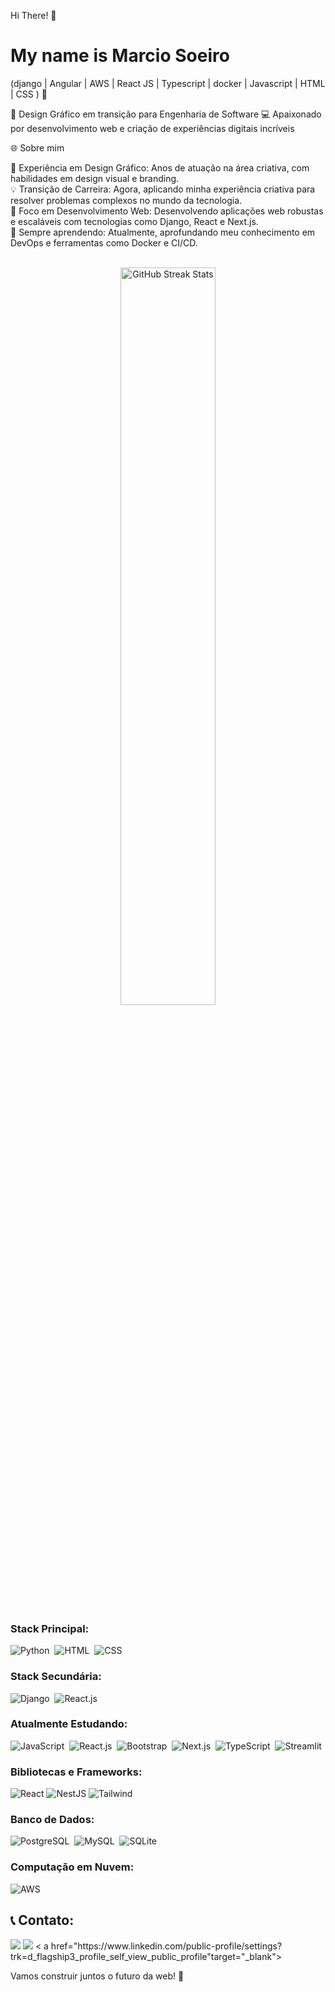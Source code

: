 Hi There! 👋

<h1> My name is Marcio Soeiro</h1>

(django | Angular | AWS | React JS | Typescript | docker | Javascript | HTML | CSS ) 🚀


🌟 Design Gráfico em transição para Engenharia de Software
💻 Apaixonado por desenvolvimento web e criação de experiências digitais incríveis

🌐 Sobre mim

🎨 Experiência em Design Gráfico: Anos de atuação na área criativa, com habilidades em design visual e branding.<br>
💡 Transição de Carreira: Agora, aplicando minha experiência criativa para resolver problemas complexos no mundo da tecnologia.<br>
🔧 Foco em Desenvolvimento Web: Desenvolvendo aplicações web robustas e escaláveis com tecnologias como Django, React e Next.js.<br>
🌱 Sempre aprendendo: Atualmente, aprofundando meu conhecimento em DevOps e ferramentas como Docker e CI/CD.<br><br>

<div align="center">
  <img width="55%" src="https://github-readme-streak-stats.herokuapp.com?user=kyronsatt&theme=radical&mode=weekly" alt="GitHub Streak Stats" />

<div align="left">

### Stack Principal:
![Python](https://img.shields.io/badge/Python-14354C?style=for-the-badge&logo=python&logoColor=white)&nbsp;
![HTML](https://img.shields.io/badge/HTML5-E34F26?style=for-the-badge&logo=html5&logoColor=white)&nbsp;
![CSS](https://img.shields.io/badge/CSS3-1572B6?style=for-the-badge&logo=css3&logoColor=white)&nbsp;

### Stack Secundária:
![Django](https://img.shields.io/badge/Django-092E20?style=for-the-badge&logo=django&logoColor=white)&nbsp;
![React.js](https://img.shields.io/badge/React-20232A?style=for-the-badge&logo=react&logoColor=61DAFB)&nbsp;

### Atualmente Estudando:
![JavaScript](https://img.shields.io/badge/JavaScript-F7DF1E.svg?style=for-the-badge&logo=JavaScript&logoColor=black)&nbsp;
![React.js](https://img.shields.io/badge/React-61DAFB.svg?style=for-the-badge&logo=React&logoColor=black)&nbsp;
![Bootstrap](https://img.shields.io/badge/Bootstrap-7952B3.svg?style=for-the-badge&logo=Bootstrap&logoColor=white)&nbsp;
![Next.js](https://img.shields.io/badge/Next.js-000000.svg?style=for-the-badge&logo=nextdotjs&logoColor=white)&nbsp;
![TypeScript](https://img.shields.io/badge/TypeScript-3178C6.svg?style=for-the-badge&logo=TypeScript&logoColor=white)&nbsp;
![Streamlit](https://img.shields.io/badge/Streamlit-FF4B4B.svg?style=for-the-badge&logo=Streamlit&logoColor=white)&nbsp;

### Bibliotecas e Frameworks:
![React](https://img.shields.io/badge/React-20232A?style=for-the-badge&logo=react&logoColor=61DAFB)
![NestJS](https://img.shields.io/badge/nestjs-%23E0234E.svg?style=for-the-badge&logo=nestjs&logoColor=white)
![Tailwind](https://img.shields.io/badge/tailwindcss-%2338B2AC.svg?style=for-the-badge&logo=tailwind-css&logoColor=white)

### Banco de Dados:
![PostgreSQL](https://img.shields.io/badge/PostgreSQL-316192?style=for-the-badge&logo=postgresql&logoColor=white)&nbsp;
![MySQL](https://img.shields.io/badge/MySQL-00000F?style=for-the-badge&logo=mysql&logoColor=white)&nbsp;
![SQLite](https://img.shields.io/badge/SQLite-07405E?style=for-the-badge&logo=sqlite&logoColor=white)&nbsp;

### Computação em Nuvem:
![AWS](https://img.shields.io/badge/AWS-FF9900?style=for-the-badge&logo=amazon-aws&logoColor=white)&nbsp;


## 📞 Contato:
<div> 
  <a href="https://www.instagram.com/mandresoeiro" target="_blank"><img src="https://img.shields.io/badge/-Instagram-E4405F?style=for-the-badge&logo=instagram&logoColor=white"></a>
  <a href="mailto:contato.mandre.soeiro@gmail.com"><img src="https://img.shields.io/badge/-Gmail-D14836?style=for-the-badge&logo=gmail&logoColor=white"></a>
  < a href="https://www.linkedin.com/public-profile/settings?trk=d_flagship3_profile_self_view_public_profile"target="_blank">
</div>

Vamos construir juntos o futuro da web! 🚀

